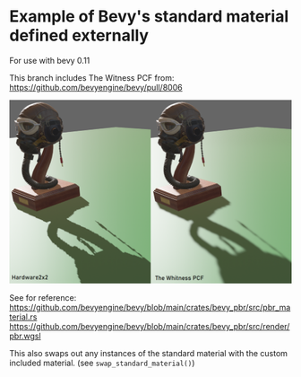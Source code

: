 # Example of Bevy's standard material defined externally

For use with bevy 0.11

This branch includes The Witness PCF from: https://github.com/bevyengine/bevy/pull/8006

![demo](demo.png)

See for reference:
https://github.com/bevyengine/bevy/blob/main/crates/bevy_pbr/src/pbr_material.rs
https://github.com/bevyengine/bevy/blob/main/crates/bevy_pbr/src/render/pbr.wgsl

This also swaps out any instances of the standard material with the custom included material. (see `swap_standard_material()`)
